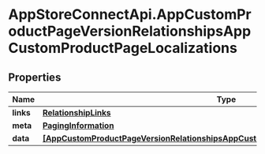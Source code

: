# AppStoreConnectApi.AppCustomProductPageVersionRelationshipsAppCustomProductPageLocalizations

## Properties

Name | Type | Description | Notes
------------ | ------------- | ------------- | -------------
**links** | [**RelationshipLinks**](RelationshipLinks.md) |  | [optional] 
**meta** | [**PagingInformation**](PagingInformation.md) |  | [optional] 
**data** | [**[AppCustomProductPageVersionRelationshipsAppCustomProductPageLocalizationsDataInner]**](AppCustomProductPageVersionRelationshipsAppCustomProductPageLocalizationsDataInner.md) |  | [optional] 


